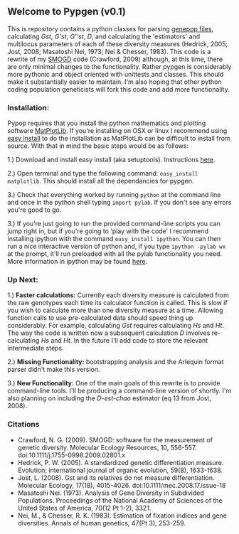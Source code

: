 Welcome to Pypgen (v0.1)
-----------------------

This is repository contains a python classes for parsing [genepop files](http://genepop.curtin.edu.au/help_input.html), calculating *Gst*, *G'st*, *G''st*, *D*, and calculating the 'estimators' and multilocus parameters of each of these diversity measures (Hedrick, 2005; Jost, 2008; Masatoshi Nei, 1973; Nei & Chesser, 1983). This code is a rewrite of my [SMOGD](https://github.com/ngcrawford/SMOGD) code (Crawford, 2009) although, at this time, there are only minimal changes to the functionality.  Rather pypgen is considerably more pythonic and object oriented with unittests and classes. This should make it substantially easier to maintain. I'm also hoping that other python coding population geneticists will fork this code and add more functionality. 

### Installation: ###

Pypop requires that you install the python mathematics and plotting software [MatPlotLib](http://matplotlib.sourceforge.net/index.html).  If you're installing on OSX or linux I recommend using [easy install](http://pypi.python.org/pypi/setuptools) to do the installation as MatPlotLib can be difficult to install from source.  With that in mind the basic steps would be as follows:

1.) Download and install easy install (aka setuptools). Instructions [here](http://pypi.python.org/pypi/setuptools).

2.) Open terminal and type the following command: `easy_install matplotlib`. This should install all the dependancies for pypgen.

3.) Check that everything worked by running `python` at the command line and once in the python shell typing `import pylab`.  If you don't see any errors you're good to go. 

3.) If you're just going to run the provided command-line scripts you can jump right in, but if you're going to 'play with the code' I recommend installing ipython with the command `easy_install ipython`. You can then run a nice interactive version of python and, if you type `ipython -pylab wx` at the prompt, it'll run preloaded with all the pylab functionality you need. More information in ipython may be found [here](http://ipython.scipy.org/moin/). 


### Up Next: ###

1.) **Faster calculations:** Currently each diversity measure is calculated from the raw genotypes each time its calculator function is called. This is slow if you wish to calculate more than one diversity measure at a time. Allowing function calls to use pre-calculated data should speed thing up considerably. For example, calculating *Gst* requires calculating *Hs* and *Ht*.  The way the code is written now a subsequent calculation *D* involves re-calculating *Hs* and *Ht*. In the future I'll add code to store the relevant intermediate steps.

2.) **Missing Functionality:** bootstrapping analysis and the Arlequin format parser didn't make this version.

3.) **New Functionality:** One of the main goals of this rewrite is to provide command-line tools.  I'll be producing a command-line version of shortly. I'm also planning on including the *D-est-chao* estimator (eq 13 from Jost, 2008).

### Citations ###

*   Crawford, N. G. (2009). SMOGD: software for the measurement of genetic diversity. Molecular Ecology Resources, 10, 556-557. doi:10.1111/j.1755-0998.2009.02801.x
*   Hedrick, P. W. (2005). A standardized genetic differentiation measure. Evolution; international journal of organic evolution, 59(8), 1633-1638.
*   Jost, L. (2008). Gst and its relatives do not measure differentiation. Molecular Ecology, 17(18), 4015-4026. doi:10.1111/mec.2008.17.issue-18
*   Masatoshi Nei. (1973). Analysis of Gene Diversity in Subdivided Populations. Proceedings of the National Academy of Sciences of the United States of America, 70(12 Pt 1-2), 3321.
*   Nei, M., & Chesser, R. K. (1983). Estimation of fixation indices and gene diversities. Annals of human genetics, 47(Pt 3), 253-259.


